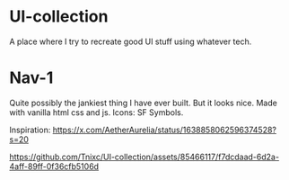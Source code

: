 # UI-collection
A place where I try to recreate good UI stuff using whatever tech.

# Nav-1
Quite possibly the jankiest thing I have ever built. But it looks nice. Made with vanilla html css and js. Icons: SF Symbols.

Inspiration: https://x.com/AetherAurelia/status/1638858062596374528?s=20

https://github.com/Tnixc/UI-collection/assets/85466117/f7dcdaad-6d2a-4aff-89ff-0f36cfb5106d

